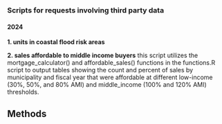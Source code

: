 ### Scripts for requests involving third party data

#### 2024


__1. units in coastal flood risk areas__  

__2. sales affordable to middle income buyers__ 
this script utilizes the mortgage_calculator() and affordable_sales() functions in the functions.R script to output tables showing the count and percent of sales by municipality and fiscal year that were affordable at different low-income (30%, 50%, and 80% AMI) and middle_income (100% and 120% AMI) thresholds.


## Methods 


